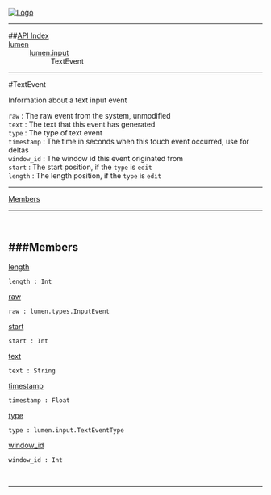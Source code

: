 
[![Logo](../../../images/logo.png)](../../../index.html)

---


##[API Index](../../../api/index.html#lumen.input)   
[lumen](../)     
&emsp;&emsp;&emsp;[lumen.input](./)   
&emsp;&emsp;&emsp;&emsp;&emsp;&emsp;TextEvent

---

#TextEvent

Information about a text input event

`raw` : The raw event from the system, unmodified   
`text` : The text that this event has generated   
`type` : The type of text event   
`timestamp` : The time in seconds when this touch event occurred, use for deltas   
`window_id` : The window id this event originated from   
`start` : The start position, if the `type` is `edit`   
`length` : The length position, if the `type` is `edit`

---


[Members](#Members)   


---

&nbsp;   

<a class="lift" name="Members" ></a>
###Members   
---
<a class="lift" name="length" href="#length">length</a>



`length : Int`

<span class="small_desc_flat">  </span>   

<a class="lift" name="raw" href="#raw">raw</a>



`raw : lumen.types.InputEvent`

<span class="small_desc_flat">  </span>   

<a class="lift" name="start" href="#start">start</a>



`start : Int`

<span class="small_desc_flat">  </span>   

<a class="lift" name="text" href="#text">text</a>



`text : String`

<span class="small_desc_flat">  </span>   

<a class="lift" name="timestamp" href="#timestamp">timestamp</a>



`timestamp : Float`

<span class="small_desc_flat">  </span>   

<a class="lift" name="type" href="#type">type</a>



`type : lumen.input.TextEventType`

<span class="small_desc_flat">  </span>   

<a class="lift" name="window_id" href="#window_id">window_id</a>



`window_id : Int`

<span class="small_desc_flat">  </span>   



&nbsp;
&nbsp;
&nbsp;

---  


&nbsp;   
&nbsp;   